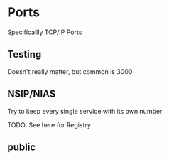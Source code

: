 # Ports

Specificailly TCP/IP Ports

## Testing

Doesn't really matter, but common is 3000

## NSIP/NIAS

Try to keep every single service with its own number

TODO: See here for Registry


## public
